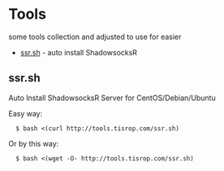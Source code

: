 # Tools

some tools collection and adjusted to use for easier

* [ssr.sh](#ssrsh) - auto install ShadowsocksR


ssr.sh
------
Auto Install ShadowsocksR Server for CentOS/Debian/Ubuntu

Easy way:
```Shell
  $ bash <(curl http://tools.tisrop.com/ssr.sh)
```

Or by this way:
```Shell
  $ bash <(wget -O- http://tools.tisrop.com/ssr.sh)
```
